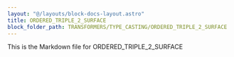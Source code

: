 ```yaml
---
layout: "@/layouts/block-docs-layout.astro"
title: ORDERED_TRIPLE_2_SURFACE
block_folder_path: TRANSFORMERS/TYPE_CASTING/ORDERED_TRIPLE_2_SURFACE
---
```


This is the Markdown file for ORDERED_TRIPLE_2_SURFACE

